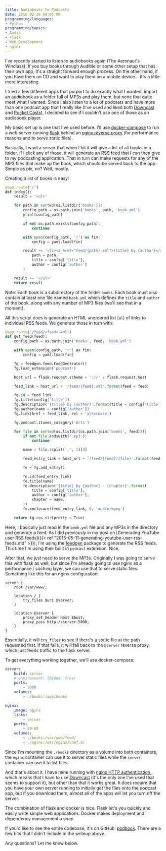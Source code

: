 ```yaml
---
title: Audiobooks to Podcasts
date: 2016-02-26 00:05:00
programming/languages:
- Python
programming/topics:
- Audio
- Flask
- Web Development
- nginx
---
```

I've recently started to listen to audiobooks again (The Aeronaut's Windlass). If you buy books through Audible or some other setup that has their own app, it's a straight forward enough process. On the other hand, if you have them on CD and want to play them on a mobile device... It's a little more interesting.

I tried a few different apps that purport to do exactly what I wanted: import an audiobook as a folder full of MP3s and play them, but none that quite meet what I wanted. Since I also listen to a lot of podcasts and have more than one podcast app that I really like (I've used and liked both <a href="http://www.downcastapp.com/">Downcast</a> and <a href="http://www.shiftyjelly.com/pocketcasts">Pocket Casts</a>), I decided to see if I couldn't use one of those as an audiobook player.

<!--more-->

My basic set up is one that I've used before. I'll use <a href="https://docs.docker.com/compose/">docker-compose</a> to run a web server running <a href="http://flask.pocoo.org/">flask</a> behind an <a href="https://www.nginx.com/resources/wiki/">nginx reverse proxy</a> (for performance reasons and to serve static files).

Basically, I want a server that when I hit it will give a list of all books in a folder. If I click any of those, it will generate an RSS feed that I can then give to my podcasting application. That in turn can make requests for any of the MP3 files that make up the book, which should be served back to the app. Simple as pie, no? Well, mostly.

Creating a list of books is easy:

```python
@app.route('/')
def index():
    result = '<ul>'

    for path in sorted(os.listdir('books')):
        config_path = os.path.join('books', path, 'book.yml')
        print(config_path)

        if not os.path.exists(config_path):
            continue

        with open(config_path, 'r') as fin:
            config = yaml.load(fin)

        result += '<li><a href="feed/{path}.xml">{title} by {author}</a></li>'.format(
            path = path,
            title = config['title'],
            author = config['author']
        )

    result += '</ul>'
    return result
```

Note: Each book is a subdirectory of the folder `books`. Each book must also contain at least one file named `book.yml` which defines the `title` and `author` of the book, along with any number of MP3 files (we'll see that in a moment).

All this script does is generate an HTML unordered list (`ul`) of links to individual RSS feeds. We generate those in turn with:

```python
@app.route('/feed/<feed>.xml')
def get_feed(feed):
    config_path = os.path.join('books', feed, 'book.yml')

    with open(config_path, 'r') as fin:
        config = yaml.load(fin)

    fg = feedgen.feed.FeedGenerator()
    fg.load_extension('podcast')

    host_url = flask.request.scheme + '://' + flask.request.host

    feed_link = host_url + '/feed/{feed}.xml'.format(feed = feed)

    fg.id = feed_link
    fg.title(config['title'])
    fg.description('{title} by {author}'.format(title = config['title'], author = config['author']))
    fg.author(name = config['author'])
    fg.link(href = feed_link, rel = 'alternate')

    fg.podcast.itunes_category('Arts')

    for file in sorted(os.listdir(os.path.join('books', feed))):
        if not file.endswith('.mp3'):
            continue

        name = file.rsplit('.', 1)[0]

        feed_entry_link = host_url + '/feed/{feed}/{file}'.format(feed = feed, file = file)

        fe = fg.add_entry()

        fe.id(feed_entry_link)
        fe.title(name)
        fe.description('{title} by {author} - {chapter}'.format(
            title = config['title'],
            author = config['author'],
            chapter = name,
        ))
        fe.enclosure(feed_entry_link, 0, 'audio/mpeg')

    return fg.rss_str(pretty = True)
```

Here, I basically just read in the `book.yml` file and any MP3s in the directory and generate a feed. As I did previously in my post on [Generating YouTube user RSS feeds]({{< ref "2015-05-11-generating-youtube-user-rss-feeds.md" >}}), I'm using the <a href="https://lkiesow.github.io/python-feedgen/">feedgen</a> package to generate the RSS feeds. This time I'm using their built in `podcast` extension. Nice.

After that, we just need to serve the MP3s. Originally I was going to serve this with flask as well, but since I'm already going to use nginx as a performance / caching layer, we can use that to serve static files. Something like this for an nginx configuration:

```nginx
server {
    root /var/www/;

    location / {
        try_files $uri @server;
    }

    location @server {
        proxy_set_header Host $host;
        proxy_pass http://server:5000;
    }
}
```

Essentially, it will `try_files` to see if there's a static file at the path requested first. If that fails, it will fall back to the `@server` reverse proxy, which just feeds traffic to the flask server.

To get everything working together, we'll use docker-compose:

```yaml
server:
    build: server
    # environment: {DEBUG: True}
    ports:
        - 5000
    volumes:
        - ./books:/app/books

nginx:
    image: nginx
    links:
        - server
    ports:
        - 80:80
    volumes:
        - ./books:/var/www/feed/
        - ./nginx:/etc/nginx/conf.d/
```

Since I'm mounting the `./books` directory as a volume into both containers, the `nginx` container can use it to server static files while the `server` container can use it to list files.

And that's about it. I have mine running with <a href="http://nginx.org/en/docs/http/ngx_http_auth_basic_module.html">nginx HTTP authentication </a>, which means that I have to use <a href="http://www.downcastapp.com/">Downcast</a> (it's the only one I've used that seems to support it), but other than that it works great. It does require that you have your own server running to initially get the files onto the podcast app, but if you download them, almost all of the apps will let you turn off the server.

The combination of flask and docker is nice. Flask let's you quickly and easily write simple web applications. Docker makes deployment and dependency management a snap.

If you'd like to see the entire codebase, it's on GitHub: <a href="https://github.com/jpverkamp/podbook">podbook</a>. There are a few bits that I didn't include in the writeup above.

Any questions? Let me know below.
